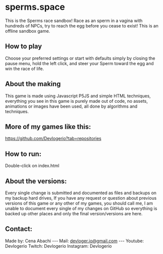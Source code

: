 # sperms.space
This is the Sperms race sandbox! Race as an sperm in a vagina with hundreds of NPCs, try to reach the egg before you cease to exist! This is an offline sandbox game.

## How to play
Choose your preferred settings or start with defaults simply by closing the pause menu, hold the left click, and steer your Sperm toward the egg and win the race of life.

## About the making
This game is made using Javascript P5JS and simple HTML techniques, everything you see in this game is purely made out of code, no assets, animations or images have been used, all done by algorithms and techniques.

## More of my games like this:
https://github.com/Devlogerio?tab=repositories

## How to run:
Double-click on index.html

## About the versions:
Every single change is submitted and documented as files and backups on my backup hard drives, If you have any request or question about previous versions of this game or any other of my games, you should call me, I am unable to document every single of my changes on GitHub so everything is backed up other places and only the final version/versions are here.

## Contact:
Made by: Cena Abachi --- 
Mail: devloger.io@gmail.com ---
Youtube: Devlogerio
Twitch: Devlogerio
Instagram: Devlogerio
